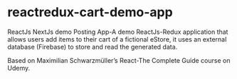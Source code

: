 # reactredux-cart-demo-app

ReactJs NextJs demo Posting App-A demo ReactJs-Redux application that allows users add items to their cart of a fictional eStore, 
it uses an external database (Firebase) to store and read the generated data. 

Based on Maximilian Schwarzmüller’s React-The Complete Guide course on Udemy.
